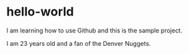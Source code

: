# hello-world
I am learning how to use Github and this is the sample project.

I am 23 years old and a fan of the Denver Nuggets.
